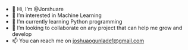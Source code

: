 - 👋 Hi, I’m @Jorshuare
- 👀 I’m interested in Machine Learning
- 🌱 I’m currently learning Python programming
- 💞️ I’m looking to collaborate on any project that can help me grow and develop 
- 📫 You can reach me on joshuaogunlade1@gmail.com

<!---
Jorshuare/Jorshuare is a ✨ special ✨ repository because its `README.md` (this file) appears on your GitHub profile.
You can click the Preview link to take a look at your changes.
--->
